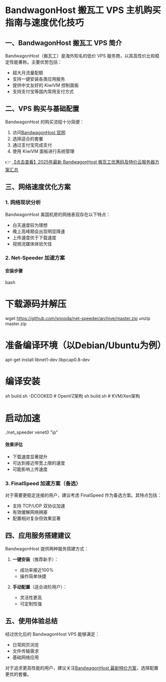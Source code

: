 # BandwagonHost 搬瓦工 VPS 主机购买指南与速度优化技巧

## 一、BandwagonHost 搬瓦工 VPS 简介

BandwagonHost（搬瓦工）是海外知名的低价 VPS 服务商，以其高性价比和稳定性能著称。主要优势包括：

- 超大月流量配额
- 支持一键安装各类应用服务
- 提供中文友好的 KiwiVM 控制面板
- 支持支付宝等国内常用支付方式

## 二、VPS 购买与基础配置

BandwagonHost 的购买流程十分简便：

1. 访问[BandwagonHost 官网](https://bit.ly/banwagon)
2. 选择适合的套餐
3. 通过支付宝完成支付
4. 使用 KiwiVM 面板进行系统管理

👉 [【点击查看】2025年最新 BandwagonHost 搬瓦工优惠码及特价云服务器方案汇总](https://bit.ly/banwagon)

## 三、网络速度优化方案

### 1. 网络现状分析

BandwagonHost 美国机房的网络表现存在以下特点：

- 白天速度较为理想
- 晚上高峰期会出现明显降速
- 上传速度优于下载速度
- 视频流媒体体验欠佳

### 2. Net-Speeder 加速方案

#### 安装步骤

bash
# 下载源码并解压
wget https://github.com/snooda/net-speeder/archive/master.zip
unzip master.zip

# 准备编译环境（以Debian/Ubuntu为例）
apt-get install libnet1-dev libpcap0.8-dev

# 编译安装
sh build.sh -DCOOKED  # OpenVZ架构
sh build.sh           # KVM/Xen架构

# 启动加速
./net_speeder venet0 "ip"

#### 效果评估

- 下载速度显著提升
- 可达到接近带宽上限的速度
- 可能影响上传速度

### 3. FinalSpeed 加速方案（备选）

对于需要更稳定连接的用户，建议考虑 FinalSpeed 作为备选方案。其特点包括：

- 支持 TCP/UDP 双协议加速
- 有效缓解网络拥塞
- 配置相对复杂但效果显著

## 四、应用服务搭建建议

BandwagonHost 提供两种服务搭建方式：

1. **一键安装**（推荐新手）：
   - 成功率接近100%
   - 操作简单快捷

2. **手动配置**（适合进阶用户）：
   - 灵活性更高
   - 可定制性强

## 五、使用体验总结

经过优化后的 BandwagonHost VPS 能够满足：

- 日常网页浏览
- 文件传输需求
- 基础网络应用

对于追求更高性能的用户，建议关注[BandwagonHost 最新特价方案](https://bit.ly/banwagon)，选择配置更优的套餐。